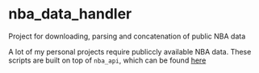 # nba_data_handler
Project for downloading, parsing and concatenation of public NBA data

A lot of my personal projects require publiccly available NBA data. These scripts are built on top of `nba_api`, which can be found [here](https://github.com/swar/nba_api/blob/master/README.md)
